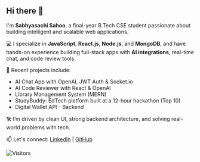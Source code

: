 ## Hi there 👋

I'm **Sabhyasachi Sahoo**, a final-year B.Tech CSE student passionate about building intelligent and scalable web applications.

💻 I specialize in **JavaScript**, **React.js**, **Node.js**, and **MongoDB**, and have hands-on experience building full-stack apps with **AI integrations**, real-time chat, and code review tools.

🚀 Recent projects include:
- AI Chat App with OpenAI, JWT Auth & Socket.io
- AI Code Reviewer with React & OpenAI
- Library Management System (MERN)
- StudyBuddy: EdTech platform built at a 12-hour hackathon (Top 10)
- Digital Wallet API - Backend 

🛠 I’m driven by clean UI, strong backend architecture, and solving real-world problems with tech.

📫 Let's connect: [LinkedIn](https://www.linkedin.com/in/sabhyasachi-sahoo-234b30272) | [GitHub](https://github.com/sabhyasachisahoo)

![Visitors](https://api.visitorbadge.io/api/visitors?path=https%3A%2F%2Fgithub.com%2Fsabhyasachisahoo&countColor=%2337d67a)

